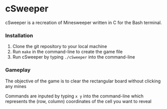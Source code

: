 # cSweeper

cSweeper is a recreation of Minesweeper written in C for the Bash terminal.


### Installation
1. Clone the git repository to your local machine
2. Run `make` in the command-line to create the game file
3. Run cSweeper by typing `./cSweeper` into the command-line

### Gameplay

The objective of the game is to clear the rectangular board without clicking any mines

Commands are inputed by typing `x y` into the command-line which represents the (row, column) coordinates of the cell you want to reveal

